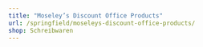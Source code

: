 ```yaml
---
title: "Moseley’s Discount Office Products"
url: /springfield/moseleys-discount-office-products/
shop: Schreibwaren
---
```

